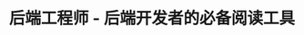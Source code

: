 ---
description: 看起来与“前端工程师” app 是同一个开发者吧，他/她到底是哪端的？
layout: post
results:
- artistId: 910949528
  version: '2.4.0'
  primaryGenreName: Productivity
  genreIds:
  - '6007'
  - '6017'
  artworkUrl60: http://is1.mzstatic.com/image/thumb/Purple49/v4/fa/3c/42/fa3c429a-0861-b56c-cc2a-d48c5d1fcec6/source/60x60bb.jpg
  minimumOsVersion: '7.0'
  appletvScreenshotUrls: &a []
  sellerName: Xiang Qi
  supportedDevices:
  - iPhone4
  - iPad2Wifi
  - iPad23G
  - iPhone4S
  - iPadThirdGen
  - iPadThirdGen4G
  - iPhone5
  - iPodTouchFifthGen
  - iPadFourthGen
  - iPadFourthGen4G
  - iPadMini
  - iPadMini4G
  - iPhone5c
  - iPhone5s
  - iPhone6
  - iPhone6Plus
  - iPodTouchSixthGen
  genres:
  - 效率
  - 教育
  currentVersionReleaseDate: '2016-04-14T01:32:06Z'
  trackName: 后端工程师 - 后端开发者的必备阅读工具
  isVppDeviceBasedLicensingEnabled: true
  description: '《后端工程师》是一款专为后端开发者打造的阅读工具。


    通过《后端工程师》，你可以了解最新后端资讯、后端教程、后端项目……


    任何问题或建议，欢迎通过 APP 内的 “我的 -> 意见反馈” 告诉我们。


    喜欢我们，欢迎给好评喔～'
  price: 0
  trackId: 1099765484
  releaseDate: '2016-04-14T01:32:06Z'
  advisories: *a
  screenshotUrls:
  - http://a1.mzstatic.com/us/r30/Purple49/v4/bd/6b/27/bd6b27d6-0494-479c-54a1-299319a16ffe/screen1136x1136.jpeg
  - http://a3.mzstatic.com/us/r30/Purple49/v4/0f/32/11/0f32114d-75b9-7cf5-6b88-8ecf94e0d48c/screen1136x1136.jpeg
  - http://a4.mzstatic.com/us/r30/Purple49/v4/6b/f2/01/6bf201a9-d27c-d1b7-f13f-5e7f8cbd93b3/screen1136x1136.jpeg
  - http://a2.mzstatic.com/us/r30/Purple49/v4/7e/55/33/7e553391-144f-5049-e686-4b2e84d8a792/screen1136x1136.jpeg
  - http://a1.mzstatic.com/us/r30/Purple49/v4/4d/96/a1/4d96a1e5-72ce-6b99-701a-fd3c28b020a8/screen1136x1136.jpeg
  artistViewUrl: https://itunes.apple.com/cn/developer/xiang-qi/id910949528?uo=4
  primaryGenreId: 6007
  kind: software
  fileSizeBytes: '22123761'
  bundleId: io.toutiao.backendcoder
  trackContentRating: 4+
  contentAdvisoryRating: 4+
  trackCensoredName: 后端工程师 - 后端开发者的必备阅读工具
  isGameCenterEnabled: false
  artistName: Xiang Qi
  languageCodesISO2A:
  - ZH
  features:
  - iosUniversal
  wrapperType: software
  artworkUrl512: http://is1.mzstatic.com/image/thumb/Purple49/v4/fa/3c/42/fa3c429a-0861-b56c-cc2a-d48c5d1fcec6/source/512x512bb.jpg
  artworkUrl100: http://is1.mzstatic.com/image/thumb/Purple49/v4/fa/3c/42/fa3c429a-0861-b56c-cc2a-d48c5d1fcec6/source/100x100bb.jpg
  trackViewUrl: https://geo.itunes.apple.com/cn/app/hou-duan-gong-cheng-shi-hou/id1099765484?mt=8&uo=4
  formattedPrice: 免费
  currency: CNY
  ipadScreenshotUrls:
  - http://a2.mzstatic.com/us/r30/Purple49/v4/44/67/bc/4467bc04-b17e-6755-b6b2-395f02fec62f/screen480x480.jpeg
  - http://a4.mzstatic.com/us/r30/Purple49/v4/70/80/25/70802574-7eba-c275-52a9-4d7d4f03bef6/screen480x480.jpeg
  - http://a1.mzstatic.com/us/r30/Purple49/v4/2e/3b/cf/2e3bcf65-ee88-6117-981e-53081ce3330c/screen480x480.jpeg
  - http://a2.mzstatic.com/us/r30/Purple49/v4/c5/ff/5b/c5ff5bd6-bff7-a5cc-3e1a-7d9a637276a7/screen480x480.jpeg
  - http://a1.mzstatic.com/us/r30/Purple49/v4/e9/72/85/e9728563-252e-e5ff-2b58-404ce8cc89e9/screen480x480.jpeg
category: 效率
tags: tag1
resultCount: 1
title: 后端工程师 - 后端开发者的必备阅读工具

---